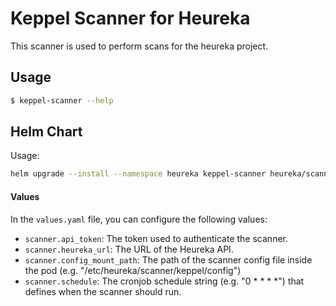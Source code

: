 Keppel Scanner for Heureka
==============================

This scanner is used to perform scans for the heureka project.

## Usage
```bash
$ keppel-scanner --help
```

## Helm Chart
Usage:
```bash 
helm upgrade --install --namespace heureka keppel-scanner heureka/scanner/keppel/chart/keppel-scanner/
```

#### Values
In the `values.yaml` file, you can configure the following values:
- `scanner.api_token`: The token used to authenticate the scanner.
- `scanner.heureka_url`: The URL of the Heureka API.
- `scanner.config_mount_path`: The path of the scanner config file inside the pod (e.g. "/etc/heureka/scanner/keppel/config")
- `scanner.schedule`: The cronjob schedule string (e.g. "0 * * * *") that defines when the scanner should run.